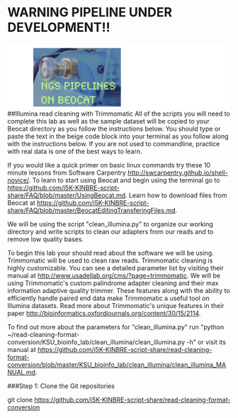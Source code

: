 # WARNING PIPELINE UNDER DEVELOPMENT!!

![alttext](https://raw.githubusercontent.com/i5K-KINBRE-script-share/transcriptome-and-genome-assembly/master/images/ngs_pipelines_on_beocat.png)
##Illumina read cleaning with Trimmomatic
All of the scripts you will need to complete this lab as well as the sample dataset will be copied to your Beocat directory as you follow the instructions below. You should type or paste the text in the beige code block into your terminal as you follow along with the instructions below. If you are not used to commandline, practice with real data is one of the best ways to learn.

If you would like a quick primer on basic linux commands try these 10 minute lessons from Software Carpentry http://swcarpentry.github.io/shell-novice/. To learn to start using Beocat and begin using the terminal go to https://github.com/i5K-KINBRE-script-share/FAQ/blob/master/UsingBeocat.md. Learn how to download files from Beocat at https://github.com/i5K-KINBRE-script-share/FAQ/blob/master/BeocatEditingTransferingFiles.md.

We will be using the script "clean_illumina.py" to organize our working directory and write scripts to clean our adapters from our reads and to remove low quality bases.

To begin this lab your should read about the software we will be using. Trimmomatic will be used to clean raw reads. Trimmomatic cleaning is highly customizable. You can see a detailed parameter list by visiting their manual at http://www.usadellab.org/cms/?page=trimmomatic. We will be using Trimmomatic's custom palindrome adapter cleaning and their max information adaptive quality trimmer. These features along with the ability to efficiently handle paired end data make Trimmomatic a useful tool on Illumina datasets. Read more about Trimmomatic's unique features in their paper http://bioinformatics.oxfordjournals.org/content/30/15/2114.

To find out more about the parameters for "clean_illumina.py" run "python ~/read-cleaning-format-conversion/KSU_bioinfo_lab/clean_illumina/clean_illumina.py -h" or visit its manual at https://github.com/i5K-KINBRE-script-share/read-cleaning-format-conversion/blob/master/KSU_bioinfo_lab/clean_illumina/clean_illumina_MANUAL.md.

###Step 1: Clone the Git repositories 

git clone https://github.com/i5K-KINBRE-script-share/read-cleaning-format-conversion
